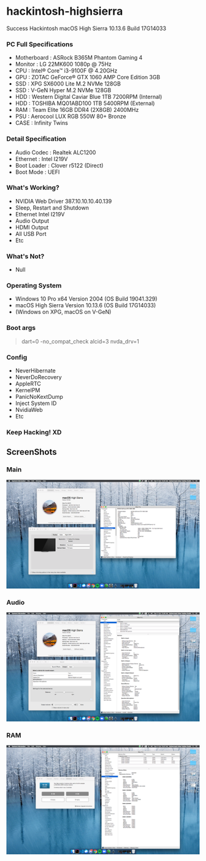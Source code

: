 # hackintosh-highsierra
Success Hackintosh macOS High Sierra 10.13.6 Build 17G14033

### PC Full Specifications
- Motherboard : ASRock B365M Phantom Gaming 4
- Monitor : LG 22MK600 1080p @ 75Hz
- CPU : Intel® Core™ i3-9100F @ 4.20GHz
- GPU : ZOTAC GeForce® GTX 1060 AMP Core Edition 3GB
- SSD : XPG SX6000 Lite M.2 NVMe 128GB
- SSD : V-GeN Hyper M.2 NVMe 128GB
- HDD : Western Digital Caviar Blue 1TB 7200RPM (Internal)
- HDD : TOSHIBA MQ01ABD100 1TB 5400RPM (External)
- RAM : Team Elite 16GB DDR4 (2X8GB) 2400MHz
- PSU : Aerocool LUX RGB 550W 80+ Bronze
- CASE : Infinity Twins

### Detail Specification
- Audio Codec : Realtek ALC1200
- Ethernet : Intel I219V
- Boot Loader : Clover r5122 (Direct)
- Boot Mode : UEFI

### What's Working?
- NVIDIA Web Driver 387.10.10.10.40.139
- Sleep, Restart and Shutdown
- Ethernet Intel I219V
- Audio Output
- HDMI Output
- All USB Port
- Etc

### What's Not?
- Null

### Operating System
- Windows 10 Pro x64 Version 2004 (OS Build 19041.329)
- macOS High Sierra Version 10.13.6 (OS Build 17G14033)
- (Windows on XPG, macOS on V-GeN)

### Boot args
> dart=0 -no_compat_check alcid=3 nvda_drv=1

### Config
- NeverHibernate
- NeverDoRecovery
- AppleRTC
- KernelPM
- PanicNoKextDump
- Inject System ID
- NvidiaWeb
- Etc

### Keep Hacking! XD

## ScreenShots
### Main
![Main](screenshots/main.png?raw=true)

### Audio
![Main](screenshots/audio.png?raw=true)

### RAM
![Main](screenshots/ram.png?raw=true)